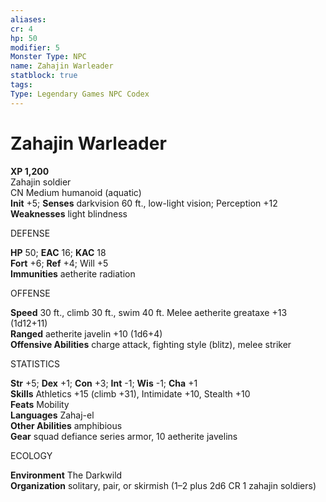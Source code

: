 ```yaml
---
aliases: 
cr: 4
hp: 50
modifier: 5
Monster Type: NPC
name: Zahajin Warleader
statblock: true
tags: 
Type: Legendary Games NPC Codex
---
```


# Zahajin Warleader

**XP 1,200**  
Zahajin soldier  
CN Medium humanoid (aquatic)  
**Init** +5; **Senses** darkvision 60 ft., low-light vision; Perception +12  
**Weaknesses** light blindness

DEFENSE

**HP** 50; **EAC** 16; **KAC** 18  
**Fort** +6; **Ref** +4; Will +5  
**Immunities** aetherite radiation

OFFENSE

**Speed** 30 ft., climb 30 ft., swim 40 ft. Melee aetherite greataxe +13 (1d12+11)  
**Ranged** aetherite javelin +10 (1d6+4)  
**Offensive Abilities** charge attack, fighting style (blitz), melee striker

STATISTICS

**Str** +5; **Dex** +1; **Con** +3; **Int** -1; **Wis** -1; **Cha** +1  
**Skills** Athletics +15 (climb +31), Intimidate +10, Stealth +10  
**Feats** Mobility  
**Languages** Zahaj-el  
**Other Abilities** amphibious  
**Gear** squad defiance series armor, 10 aetherite javelins

ECOLOGY

**Environment** The Darkwild  
**Organization** solitary, pair, or skirmish (1–2 plus 2d6 CR 1 zahajin soldiers)  
